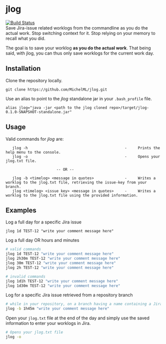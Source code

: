 # jlog
<div>
<a href="https://github.com/MichelML/jlog2"><img src="https://travis-ci.org/MichelML/jlog2.svg?branch=master"  alt='Build Status'></img></a>
</div>
Save Jira-issue related worklogs from the commandline as you do the actual work. Stop switching context for it. Stop relying on your memory to recall what you did.  
  
The goal is to save your worklog __as you do the actual work__. That being said, with jlog, you can thus only save worklogs for the current work day. 

## Installation  
  
Clone the repository locally.  
  
```
git clone https://github.com/MichelML/jlog.git  
```

Use an alias to point to the _jlog_ standalone jar in your `.bash_profile` file. 
  
```
alias jlog="java -jar <path to the jlog cloned repo>/target/jlog-0.1.0-SNAPSHOT-standalone.jar"
```

## Usage  

Valid commands for _jlog_ are:

``` 
   jlog -h                                            -     Prints the help menu to the console.
   jlog -o                                            -     Opens your jlog.txt file.

                       -- OR --

   jlog -b <timelog> <message in quotes>              -     Writes a worklog to the jlog.txt file, retrieving the issue-key from your branch.
   jlog <timelog> <issue key> <message in quotes>     -     Writes a worklog to the jlog.txt file using the provided information.
```  

## Examples  

Log a full day for a specific Jira issue  
```  
jlog 1d TEST-12 "write your comment message here"
```
  
Log a full day OR hours and minutes  
```bash
# valid commands
jlog 1d TEST-12 "write your comment message here"
jlog 2h30m TEST-12 "write your comment message here"
jlog 30m TEST-12 "write your comment message here"
jlog 2h TEST-12 "write your comment message here"

# invalid commands
jlog 1d1h TEST-12 "write your comment message here"
jlog 1d30m TEST-12 "write your comment message here"
```   
  
Log for a specific Jira issue retrieved from a repository branch
```bash
# while in your repository, on a branch having a name containing a Jira issue key
jlog -b 1h45m "write your comment message here"
```  
  
Open your `jlog.txt` file at the end of the day and simply use the saved information to enter your worklogs in Jira.  

```bash
# Opens your jlog.txt file  
jlog -o
```

